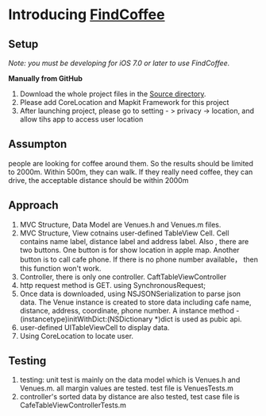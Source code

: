 Introducing [FindCoffee](https://github.com/frankCao1986/FindCoffee)
=================

Setup
-----
*Note: you must be developing for iOS 7.0 or later to use FindCoffee.*

**Manually from GitHub**

1.	Download the whole project files in the [Source directory](https://github.com/frankCao1986/FindCoffee).
2.  Please add CoreLocation and Mapkit Framework for this project
3.  After launching project, please go to setting - > privacy -> location, and allow tihs app to access user location

Assumpton
-----
people are looking for coffee around them. So the results should be limited to 2000m. Within 500m, they can walk. If they really need coffee, they can drive, the acceptable distance should be within 2000m

Approach
-----

1.  MVC Structure, Data Model are Venues.h and Venues.m files.
2.  MVC Structure, View cotnains user-defined TableView Cell. Cell contains name label, distance label and address label. Also , there are two buttons. One button is for show location in apple map. Another button is to call cafe phone. If there is no phone number available， then this function won't work.
3.  Controller, there is only one controller. CaftTableViewController
4.  http request method is GET. using SynchronousRequest;
5.  Once data is downloaded, using NSJSONSerialization to parse json data. The Venue instance is created to store data including cafe name, distance, address, coordinate, phone number.
    A instance method -(instancetype)initWithDict:(NSDictionary *)dict is used as pubic api.
6.  user-defined UITableViewCell to display data.
7.  Using CoreLocation to locate user.

Testing
-----
1.  testing: unit test is mainly on the data model which is Venues.h and Venues.m. all margin values are tested.
    test file is VenuesTests.m
2.  controller's sorted data by distance are also tested, test case file is CafeTableViewControllerTests.m
